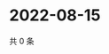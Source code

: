 # 2022-08-15

共 0 条

<!-- BEGIN WEIBO -->
<!-- 最后更新时间 Mon Aug 15 2022 03:00:32 GMT+0800 (China Standard Time) -->

<!-- END WEIBO -->
